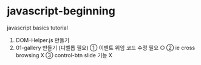 # javascript-beginning
javascript basics tutorial 

1. DOM-Helper.js 만들기
2. 01-gallery 만들기 (디벨롭 필요) 
   ① 이벤트 위임 코드 수정 필요 ○ 
   ② ie cross browsing X
   ③ control-btn slide 기능 X

